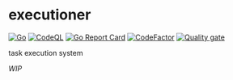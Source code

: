 # executioner

[![Go](https://github.com/dev-asterix/executioner/actions/workflows/go.yml/badge.svg)](https://github.com/dev-asterix/executioner/actions/workflows/go.yml)
[![CodeQL](https://github.com/dev-asterix/executioner/actions/workflows/codeql.yml/badge.svg)](https://github.com/dev-asterix/executioner/actions/workflows/codeql.yml)
[![Go Report Card](https://goreportcard.com/badge/github.com/dev-asterix/executioner)](https://goreportcard.com/report/github.com/dev-asterix/executioner)
[![CodeFactor](https://www.codefactor.io/repository/github/dev-asterix/executioner/badge)](https://www.codefactor.io/repository/github/dev-asterix/executioner)
[![Quality gate](https://sonarcloud.io/api/project_badges/quality_gate?project=dev-asterix_executioner)](https://sonarcloud.io/summary/new_code?id=dev-asterix_executioner)

task execution system

*WIP*
